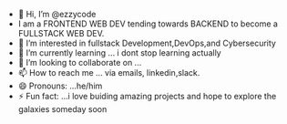 - 👋 Hi, I’m @ezzycode
-   I am a FRONTEND WEB DEV tending towards BACKEND to become a FULLSTACK WEB DEV.
- 👀 I’m interested in fullstack Development,DevOps,and Cybersecurity
- 🌱 I’m currently learning ... i dont stop learning actually
- 💞️ I’m looking to collaborate on ...
- 📫 How to reach me ... via emails, linkedin,slack.
- 😄 Pronouns: ...he/him
- ⚡ Fun fact: ...i love buiding amazing projects and hope to explore the galaxies someday soon

<!---
ezzycode/ezzycode is a ✨ special ✨ repository because its `README.md` (this file) appears on your GitHub profile.
You can click the Preview link to take a look at your changes.
--->
